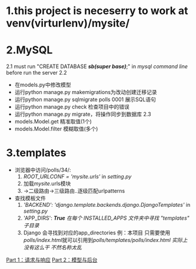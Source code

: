 # 1.this project is neceserry to work at venv(virturlenv)/mysite/

# 2.MySQL
2.1 must run "CREATE DATABASE ***sb(super base)***;" in *mysql command line* before run the server
2.2
* 在models.py中修改模型
* 运行python manage.py makemigrations为改动创建迁移记录
* 运行python manage.py sqlmigrate polls 0001 展示SQL语句
* 运行python manage.py check 检查项目中的错误
* 运行python manage.py migrate，将操作同步到数据库
2.3
* models.Model.get 精准取值(1个)
* models.Model.filter 模糊取值(多个)

# 3.templates
* 浏览器中访问/polls/34/: 
    1. *ROOT_URLCONF = 'mysite.urls'* in *setting.py*
    2. 加载*mysite*.urls模块
    3. ->二级路由->三级路由..逐级匹配urlpatterns
*   查找模板文件
    1. *'BACKEND': 'django.template.backends.django.DjangoTemplates'* in *setting.py*
    2. 'APP_DIRS': ***True*** *在每个 INSTALLED_APPS 文件夹中寻找 "templates" 子目录*
    3. Django 会寻找到对应的app_directories 
        例：本项目 只需要使用*polls/index.html*就可以引用到*polls/templates/polls/index.html*
        *实际上没有这么干 不然名称太乱*

[Part 1：请求与响应](http://www.liujiangblog.com/course/django/87)
[Part 2：模型与后台](http://www.liujiangblog.com/course/django/88)